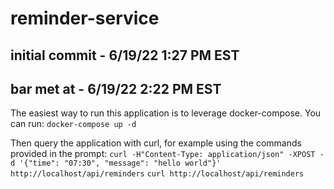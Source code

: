 # reminder-service
## initial commit - 6/19/22 1:27 PM EST
## bar met at - 6/19/22 2:22 PM EST

The easiest way to run this application is to leverage docker-compose.  You can run:
`docker-compose up -d`

Then query the application with curl, for example using the commands provided in the prompt:
`curl -H"Content-Type: application/json" -XPOST -d '{"time": "07:30", "message": "hello world"}' http://localhost/api/reminders`
`curl http://localhost/api/reminders`